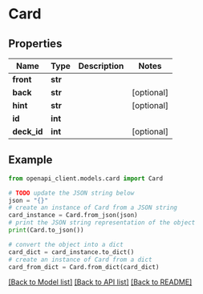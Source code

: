 # Card


## Properties

Name | Type | Description | Notes
------------ | ------------- | ------------- | -------------
**front** | **str** |  | 
**back** | **str** |  | [optional] 
**hint** | **str** |  | [optional] 
**id** | **int** |  | 
**deck_id** | **int** |  | [optional] 

## Example

```python
from openapi_client.models.card import Card

# TODO update the JSON string below
json = "{}"
# create an instance of Card from a JSON string
card_instance = Card.from_json(json)
# print the JSON string representation of the object
print(Card.to_json())

# convert the object into a dict
card_dict = card_instance.to_dict()
# create an instance of Card from a dict
card_from_dict = Card.from_dict(card_dict)
```
[[Back to Model list]](../README.md#documentation-for-models) [[Back to API list]](../README.md#documentation-for-api-endpoints) [[Back to README]](../README.md)


